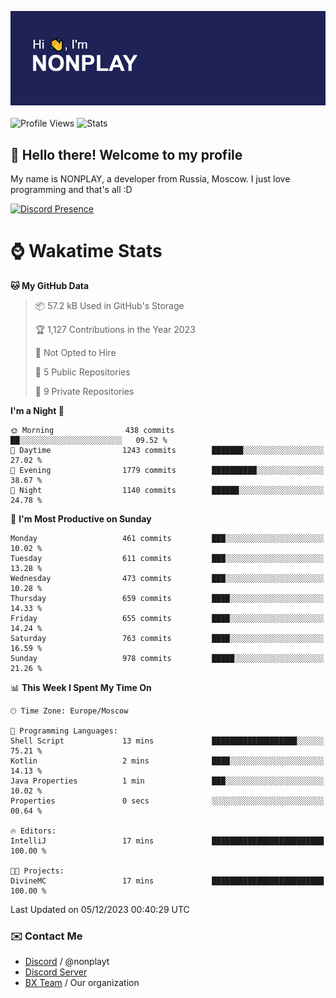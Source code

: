 ![Discord Presence](./header.png)
<br></br>
![Profile Views](https://komarev.com/ghpvc/?username=NONPLAYT&color=blue&style=for-the-badge)
![Stats](https://img.shields.io/badge/0%25-OPTIMIZED-orange?style=for-the-badge)


## :wave: Hello there! Welcome to my profile

My name is NONPLAY, a developer from Russia, Moscow. I just love programming and that's all :D

[![Discord Presence](https://lanyard.cnrad.dev/api/597087584090587177?showDisplayName=true)](https://discord.com/users/597087584090587177) 

# ⌚ Wakatime Stats

<!--START_SECTION:waka-->
**🐱 My GitHub Data** 

> 📦 57.2 kB Used in GitHub's Storage 
 > 
> 🏆 1,127 Contributions in the Year 2023
 > 
> 🚫 Not Opted to Hire
 > 
> 📜 5 Public Repositories 
 > 
> 🔑 9 Private Repositories 
 > 
**I'm a Night 🦉** 

```text
🌞 Morning                438 commits         ██░░░░░░░░░░░░░░░░░░░░░░░   09.52 % 
🌆 Daytime                1243 commits        ███████░░░░░░░░░░░░░░░░░░   27.02 % 
🌃 Evening                1779 commits        ██████████░░░░░░░░░░░░░░░   38.67 % 
🌙 Night                  1140 commits        ██████░░░░░░░░░░░░░░░░░░░   24.78 % 
```
📅 **I'm Most Productive on Sunday** 

```text
Monday                   461 commits         ███░░░░░░░░░░░░░░░░░░░░░░   10.02 % 
Tuesday                  611 commits         ███░░░░░░░░░░░░░░░░░░░░░░   13.28 % 
Wednesday                473 commits         ███░░░░░░░░░░░░░░░░░░░░░░   10.28 % 
Thursday                 659 commits         ████░░░░░░░░░░░░░░░░░░░░░   14.33 % 
Friday                   655 commits         ████░░░░░░░░░░░░░░░░░░░░░   14.24 % 
Saturday                 763 commits         ████░░░░░░░░░░░░░░░░░░░░░   16.59 % 
Sunday                   978 commits         █████░░░░░░░░░░░░░░░░░░░░   21.26 % 
```


📊 **This Week I Spent My Time On** 

```text
🕑︎ Time Zone: Europe/Moscow

💬 Programming Languages: 
Shell Script             13 mins             ███████████████████░░░░░░   75.21 % 
Kotlin                   2 mins              ████░░░░░░░░░░░░░░░░░░░░░   14.13 % 
Java Properties          1 min               ███░░░░░░░░░░░░░░░░░░░░░░   10.02 % 
Properties               0 secs              ░░░░░░░░░░░░░░░░░░░░░░░░░   00.64 % 

🔥 Editors: 
IntelliJ                 17 mins             █████████████████████████   100.00 % 

🐱‍💻 Projects: 
DivineMC                 17 mins             █████████████████████████   100.00 % 
```


 Last Updated on 05/12/2023 00:40:29 UTC
<!--END_SECTION:waka-->

### ✉️ Contact Me

- [Discord](https://discord.com/users/597087584090587177) / @nonplayt
- [Discord Server](https://discord.gg/p7cxhw7E2M)
- [BX Team](https://github.com/BX-Team) / Our organization
